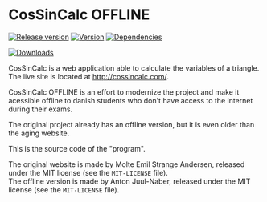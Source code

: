 # CosSinCalc OFFLINE


[![Release version](https://img.shields.io/github/release/antonjuulnaber/cossincalc-offline.svg?style=for-the-badge)](https://github.com/antonjuulnaber/CosSinCalc-OFFLINE/releases)
[![Version](https://img.shields.io/github/package-json/v/antonjuulnaber/cossincalc-offline.svg?style=for-the-badge)](https://github.com/antonjuulnaber/CosSinCalc-OFFLINE/releases)
[![Dependencies](https://img.shields.io/david/antonjuulnaber/cossincalc-offline.svg?style=for-the-badge)](https://david-dm.org/antonjuulnaber/cossincalc-offline)

[![Downloads](https://img.shields.io/github/downloads/antonjuulnaber/cossincalc-offline/total.svg?style=for-the-badge)](https://github.com/antonjuulnaber/CosSinCalc-OFFLINE/releases)

CosSinCalc is a web application able to calculate the variables of a triangle.  
The live site is located at <http://cossincalc.com/>.

CosSinCalc OFFLINE is an effort to modernize the project and make it acessible offline to danish students who don't have access to the internet during their exams.

The original project already has an offline version, but it is even older than the aging website.

This is the source code of the "program".

The original website is made by Molte Emil Strange Andersen, released under the MIT license (see the `MIT-LICENSE` file).  
The offline version is made by Anton Juul-Naber, released under the MIT license (see the `MIT-LICENSE` file).
